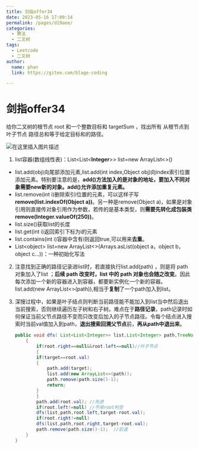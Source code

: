 ```yaml
---
title: 剑指offer34
date: 2023-05-16 17:09:14
permalink: /pages/d19aee/
categories: 
  - 算法
  - 二叉树
tags: 
  - Leetcode
  - 二叉树
author: 
  name: phan
  link: https://gitee.com/blage-coding

---
```

# 剑指offer34

给你二叉树的根节点 root 和一个整数目标和 targetSum ，找出所有 从根节点到叶子节点 路径总和等于给定目标和的路径。

![在这里插入图片描述](https://jsd.cdn.zzko.cn/gh/blage-coding/picx-images-hosting@master/20230516/aa825d43492f4e8894e6a3df3516a04e[1].3ntzc4vmmlm0.webp?x-oss-process=image/watermark,type_d3F5LXplbmhlaQ,shadow_50,text_Q1NETiBA5LiA5ZuiIOeznw==,size_2,color_FFFFFF,t_70,g_se,x_16#pic_center)
1. list容器(数组线性表)：List<List\<**Integer**>> list=new ArrayList<>()
 - list.add(obj)向尾部添加元素,list.add(int index,Object obj)向index索引位置添加元素。特别要注意的是，**add()方法加入的是对象的地址，要加入不同对象需要new新的对象。add()允许添加重复元素。**
 - list.remove(int i)删除索引i位置的元素，可以这样子写**remove(list.indexOf(Object a))**。另一种是remove(Object a)，如果是对象引用则直接传对象引用作为参数，若传的是基本类型，则**需要先转化成包装类remove(Integer.valueOf(250))**。
 - list.size()获取list的长度
 - list.get(int i)返回索引下标为i的元素
 - list.contains(int i)容器中含有i则返回true,可以用来**去重**。
 - List\<object> list=new ArrayList<>(Arrays.asList(object a，object b，object c...))：一种初始化写法

2. 注意找到正确的路径记录进list时，若直接执行list.add(path) ，则是将 path 对象加入了list ；**后续 path 改变时，list 中的 path 对象也会随之改变**。因此每次添加一个新的容器进入到容器，都要新实例化一个新的容器。list.add(new ArrayList<>(path)),相当于**复制**了一个path加入到list。

3. 深搜过程中，如果是叶子结点则判断当前路径能不能加入到list当中然后退出当前搜索，否则继续遍历左子树和右子树。难点在于**路径记录**，path记录时如何保证当前父节点路径不变而只改变后加入的子节点路径。令每个结点进入搜索时当前val值加入到path，**退出搜索回溯父节点**前，**再从path中退出来**。                        

   ```java
   public void dfs( List<List<Integer>> list,List<Integer> path,TreeNode root,int target)  //注意整形Integer首字母要大写
       {
           if(root.right==null&&root.left==null)//叶子节点
           {
           if(target==root.val)
           {
               path.add(target);
               list.add(new ArrayList<>(path));
               path.remove(path.size()-1);
               return;
           }
           }       
           path.add(root.val); //先进
           if(root.left!=null) //不用root判空
           dfs(list,path,root.left,target-root.val);
           if(root.right!=null)
           dfs(list,path,root.right,target-root.val);
           path.remove(path.size()-1);  //后退
       }
   }
   ```